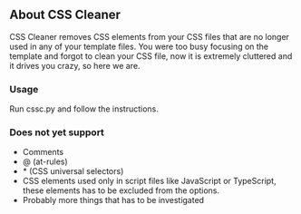 ## About CSS Cleaner
CSS Cleaner removes CSS elements from your CSS files that are no longer used in any of your template files. You were too busy focusing on the template and forgot to clean your CSS file, now it is extremely cluttered and it drives you crazy, so here we are.

### Usage
Run cssc.py and follow the instructions.

### Does not yet support
- Comments
- @ (at-rules)
- \* (CSS universal selectors)
- CSS elements used only in script files like JavaScript or TypeScript, these elements has to be excluded from the options.
- Probably more things that has to be investigated
